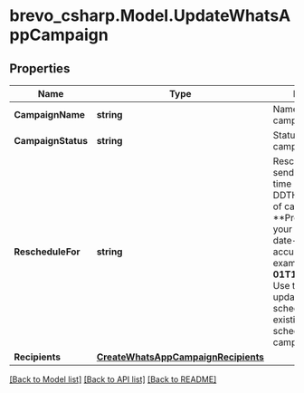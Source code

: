 # brevo_csharp.Model.UpdateWhatsAppCampaign
## Properties

Name | Type | Description | Notes
------------ | ------------- | ------------- | -------------
**CampaignName** | **string** | Name of the campaign | [optional] 
**CampaignStatus** | **string** | Status of the campaign | [optional] [default to CampaignStatusEnum.Scheduled]
**RescheduleFor** | **string** | Reschedule the sending UTC date-time (YYYY-MM-DDTHH:mm:ss.SSSZ) of campaign. **Prefer to pass your timezone in date-time format for accurate result.For example: **2017-06-01T12:30:00+02:00** Use this field to update the scheduledAt of any existing draft or scheduled WhatsApp campaign.  | [optional] 
**Recipients** | [**CreateWhatsAppCampaignRecipients**](CreateWhatsAppCampaignRecipients.md) |  | [optional] 

[[Back to Model list]](../README.md#documentation-for-models) [[Back to API list]](../README.md#documentation-for-api-endpoints) [[Back to README]](../README.md)

